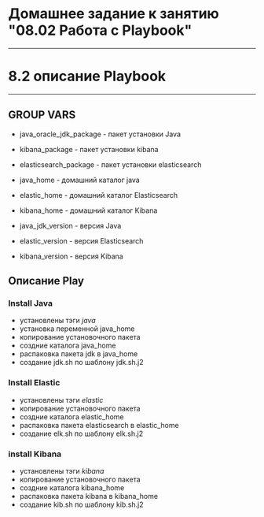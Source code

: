 # Домашнее задание к занятию "08.02 Работа с Playbook" 
_______________________________________________________________________________
# 8.2 описание Playbook
______________________________________________________________________________
## GROUP VARS
 - java_oracle_jdk_package - пакет установки Java
 - kibana_package - пакет установки kibana
 - elasticsearch_package - пакет установки elasticsearch

 - java_home - домашний каталог java
 - elastic_home - домашний каталог Elasticsearch
 - kibana_home - домашний каталог Kibana

 - java_jdk_version - версия Java
 - elastic_version - версия Elasticsearch
 - kibana_version - версия Kibana

## Описание Play 

### Install Java
 - установлены тэги *java* 
 - установка переменной java_home
 - копирование установочного пакета
 - создние каталога java_home
 - распаковка пакета jdk в java_home
 - создание jdk.sh по шаблону jdk.sh.j2 

### Install Elastic
 - установлены тэги *elastic*  
 - копирование установочного пакета
 - создние каталога elastic_home
 - распаковка пакета elasticsearch в elastic_home
 - создание elk.sh по шаблону elk.sh.j2 

### install Kibana
 - установлены тэги *kibana*  
 - копирование установочного пакета
 - создние каталога kibana_home
 - распаковка пакета kibana в kibana_home
 - создание kib.sh по шаблону kib.sh.j2 
